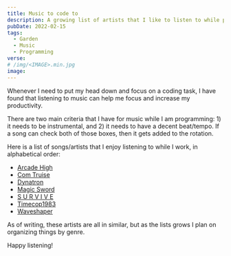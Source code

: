 ```yaml
---
title: Music to code to
description: A growing list of artists that I like to listen to while programming.
pubDate: 2022-02-15
tags:
  - Garden
  - Music
  - Programming
verse:
# /img/<IMAGE>.min.jpg
image:
---
```


Whenever I need to put my head down and focus on a coding task, I have found that listening to music can help me focus and increase my productivity.

There are two main criteria that I have for music while I am programming: 1) it needs to be instrumental, and 2) it needs to have a decent beat/tempo. If a song can check both of those boxes, then it gets added to the rotation.

Here is a list of songs/artists that I enjoy listening to while I work, in alphabetical order:

- [Arcade High](https://music.youtube.com/channel/UCT7LeKzJCc5P1AKY1Ghxjiw)
- [Com Truise](https://music.youtube.com/channel/UC3G1cV92stSGOy4cLgXmgJQ)
- [Dynatron](https://music.youtube.com/channel/UCov2JBrKDko0xcwfIwhEAfw)
- [Magic Sword](https://music.youtube.com/channel/UCnl2TnNDgp2rUepf5VnXJ1g)
- [S U R V I V E](https://music.youtube.com/channel/UCec-IpmkXJQhgnkBIx1EGxQ)
- [Timecop1983](https://music.youtube.com/channel/UCVjNyglpxEwPoB65b0Oc4Ew)
- [Waveshaper](https://music.youtube.com/channel/UCzdwXtAUt8VgaDXfTfttx8A)

As of writing, these artists are all in similar, but as the lists grows I plan on organizing things by genre.

Happy listening!
